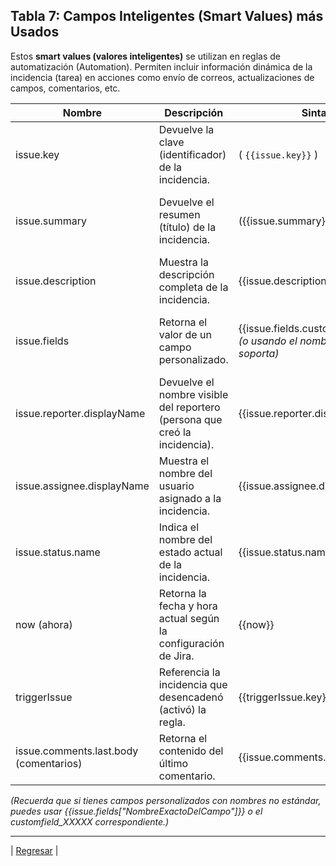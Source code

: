 ## **Tabla 7: Campos Inteligentes (Smart Values) más Usados**

Estos **smart values (valores inteligentes)** se utilizan en reglas de automatización (Automation). Permiten incluir información dinámica de la incidencia (tarea) en acciones como envío de correos, actualizaciones de campos, comentarios, etc.

| Nombre | Descripción | Sintaxis | Ejemplo |
| ----- | ----- | ----- | ----- |
| issue.key | Devuelve la clave (identificador) de la incidencia. | ( ```{{issue.key}}``` ) | **Uso en correo:** “La incidencia {{issue.key}} se ha cerrado”. Si la clave es INV-123, se mostrará “La incidencia INV-123 se ha cerrado”. |
| issue.summary | Devuelve el resumen (título) de la incidencia. | ({{issue.summary}}) | **Uso en correo:** “Título: {{issue.summary}}”. Si el resumen es “Analizar hipótesis inicial”, se mostrará “Título: Analizar hipótesis inicial”. |
| issue.description | Muestra la descripción completa de la incidencia. | {{issue.description}} | **Uso en correo:** “Descripción: {{issue.description}}”. Incluye todo el texto que el usuario haya escrito al crear la incidencia. |
| issue.fields<nombreDelCampo> | Retorna el valor de un campo personalizado. | {{issue.fields.customfield_XXXXX}} *(o usando el nombre si Jira lo soporta)* | **Uso en correo:** Teoría de Base: {{issue.fields.Teoría de Base}} Si el campo se llama con un ID customfield_10002, usarías {{issue.fields.customfield_10002}}. |
| issue.reporter.displayName | Devuelve el nombre visible del reportero (persona que creó la incidencia). | {{issue.reporter.displayName}} | **Uso en correo:** “Reportado por: {{issue.reporter.displayName}}”. Si el usuario es “Carlos Pérez”, mostrará “Reportado por: Carlos Pérez”. |
| issue.assignee.displayName | Muestra el nombre del usuario asignado a la incidencia. | {{issue.assignee.displayName}} | **Uso en correo:** “Asignado a: {{issue.assignee.displayName}}”. |
| issue.status.name | Indica el nombre del estado actual de la incidencia. | {{issue.status.name}} | **Uso en correo:** “Estado actual: {{issue.status.name}}”. Mostrará, por ejemplo, “Formulada”, “Validada”, “Cerrada”, etc. |
| now (ahora) | Retorna la fecha y hora actual según la configuración de Jira. | {{now}} | **Uso en correo:** “Fecha de notificación: {{now}}”. Es útil para sellar con marca de tiempo. |
| triggerIssue | Referencia la incidencia que desencadenó (activó) la regla. | {{triggerIssue.key}} (para la clave) | **Uso en escenarios de subtareas**: Si la acción ocurre en una subtarea, triggerIssue se refiere a la incidencia padre. |
| issue.comments.last.body (comentarios) | Retorna el contenido del último comentario. | {{issue.comments.last.body}} | **Uso en correo:** “Último comentario: {{issue.comments.last.body}}”. |

*(Recuerda que si tienes campos personalizados con nombres no estándar, puedes usar {{issue.fields["NombreExactoDelCampo"]}} o el customfield_XXXXX correspondiente.)*

---
| [Regresar](./README.md) |